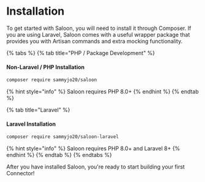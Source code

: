 # Installation

To get started with Saloon, you will need to install it through Composer. If you are using Laravel, Saloon comes with a useful wrapper package that provides you with Artisan commands and extra mocking functionality.

{% tabs %}
{% tab title="PHP / Package Development" %}
#### Non-Laravel / PHP Installation

```bash
composer require sammyjo20/saloon
```

{% hint style="info" %}
Saloon requires PHP 8.0+
{% endhint %}
{% endtab %}

{% tab title="Laravel" %}
#### Laravel Installation

```bash
composer require sammyjo20/saloon-laravel
```

{% hint style="info" %}
Saloon requires PHP 8.0+ and Laravel 8+
{% endhint %}
{% endtab %}
{% endtabs %}

After you have installed Saloon, you're ready to start building your first Connector!
